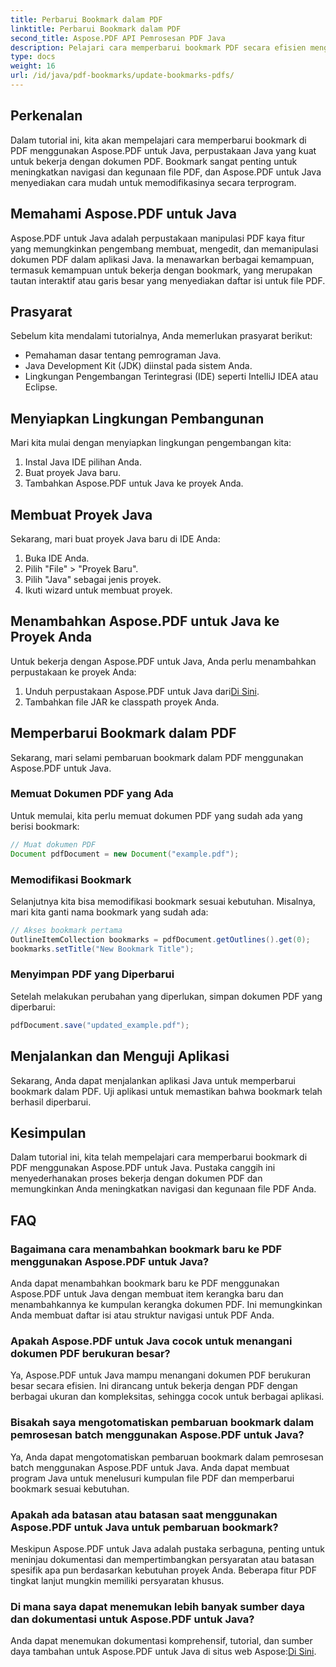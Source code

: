 ```yaml
---
title: Perbarui Bookmark dalam PDF
linktitle: Perbarui Bookmark dalam PDF
second_title: Aspose.PDF API Pemrosesan PDF Java
description: Pelajari cara memperbarui bookmark PDF secara efisien menggunakan Aspose.PDF untuk Java. Panduan langkah demi langkah kami menyederhanakan prosesnya.
type: docs
weight: 16
url: /id/java/pdf-bookmarks/update-bookmarks-pdfs/
---
```


## Perkenalan

Dalam tutorial ini, kita akan mempelajari cara memperbarui bookmark di PDF menggunakan Aspose.PDF untuk Java, perpustakaan Java yang kuat untuk bekerja dengan dokumen PDF. Bookmark sangat penting untuk meningkatkan navigasi dan kegunaan file PDF, dan Aspose.PDF untuk Java menyediakan cara mudah untuk memodifikasinya secara terprogram.

## Memahami Aspose.PDF untuk Java

Aspose.PDF untuk Java adalah perpustakaan manipulasi PDF kaya fitur yang memungkinkan pengembang membuat, mengedit, dan memanipulasi dokumen PDF dalam aplikasi Java. Ia menawarkan berbagai kemampuan, termasuk kemampuan untuk bekerja dengan bookmark, yang merupakan tautan interaktif atau garis besar yang menyediakan daftar isi untuk file PDF.

## Prasyarat

Sebelum kita mendalami tutorialnya, Anda memerlukan prasyarat berikut:

- Pemahaman dasar tentang pemrograman Java.
- Java Development Kit (JDK) diinstal pada sistem Anda.
- Lingkungan Pengembangan Terintegrasi (IDE) seperti IntelliJ IDEA atau Eclipse.

## Menyiapkan Lingkungan Pembangunan

Mari kita mulai dengan menyiapkan lingkungan pengembangan kita:

1. Instal Java IDE pilihan Anda.
2. Buat proyek Java baru.
3. Tambahkan Aspose.PDF untuk Java ke proyek Anda.

## Membuat Proyek Java

Sekarang, mari buat proyek Java baru di IDE Anda:

1. Buka IDE Anda.
2. Pilih "File" > "Proyek Baru".
3. Pilih "Java" sebagai jenis proyek.
4. Ikuti wizard untuk membuat proyek.

## Menambahkan Aspose.PDF untuk Java ke Proyek Anda

Untuk bekerja dengan Aspose.PDF untuk Java, Anda perlu menambahkan perpustakaan ke proyek Anda:

1.  Unduh perpustakaan Aspose.PDF untuk Java dari[Di Sini](https://releases.aspose.com/pdf/java/).
2. Tambahkan file JAR ke classpath proyek Anda.

## Memperbarui Bookmark dalam PDF

Sekarang, mari selami pembaruan bookmark dalam PDF menggunakan Aspose.PDF untuk Java.

### Memuat Dokumen PDF yang Ada

Untuk memulai, kita perlu memuat dokumen PDF yang sudah ada yang berisi bookmark:

```java
// Muat dokumen PDF
Document pdfDocument = new Document("example.pdf");
```

### Memodifikasi Bookmark

Selanjutnya kita bisa memodifikasi bookmark sesuai kebutuhan. Misalnya, mari kita ganti nama bookmark yang sudah ada:

```java
// Akses bookmark pertama
OutlineItemCollection bookmarks = pdfDocument.getOutlines().get(0);
bookmarks.setTitle("New Bookmark Title");
```

### Menyimpan PDF yang Diperbarui

Setelah melakukan perubahan yang diperlukan, simpan dokumen PDF yang diperbarui:

```java
pdfDocument.save("updated_example.pdf");
```

## Menjalankan dan Menguji Aplikasi

Sekarang, Anda dapat menjalankan aplikasi Java untuk memperbarui bookmark dalam PDF. Uji aplikasi untuk memastikan bahwa bookmark telah berhasil diperbarui.

## Kesimpulan

Dalam tutorial ini, kita telah mempelajari cara memperbarui bookmark di PDF menggunakan Aspose.PDF untuk Java. Pustaka canggih ini menyederhanakan proses bekerja dengan dokumen PDF dan memungkinkan Anda meningkatkan navigasi dan kegunaan file PDF Anda.

## FAQ

### Bagaimana cara menambahkan bookmark baru ke PDF menggunakan Aspose.PDF untuk Java?

Anda dapat menambahkan bookmark baru ke PDF menggunakan Aspose.PDF untuk Java dengan membuat item kerangka baru dan menambahkannya ke kumpulan kerangka dokumen PDF. Ini memungkinkan Anda membuat daftar isi atau struktur navigasi untuk PDF Anda.

### Apakah Aspose.PDF untuk Java cocok untuk menangani dokumen PDF berukuran besar?

Ya, Aspose.PDF untuk Java mampu menangani dokumen PDF berukuran besar secara efisien. Ini dirancang untuk bekerja dengan PDF dengan berbagai ukuran dan kompleksitas, sehingga cocok untuk berbagai aplikasi.

### Bisakah saya mengotomatiskan pembaruan bookmark dalam pemrosesan batch menggunakan Aspose.PDF untuk Java?

Ya, Anda dapat mengotomatiskan pembaruan bookmark dalam pemrosesan batch menggunakan Aspose.PDF untuk Java. Anda dapat membuat program Java untuk menelusuri kumpulan file PDF dan memperbarui bookmark sesuai kebutuhan.

### Apakah ada batasan atau batasan saat menggunakan Aspose.PDF untuk Java untuk pembaruan bookmark?

Meskipun Aspose.PDF untuk Java adalah pustaka serbaguna, penting untuk meninjau dokumentasi dan mempertimbangkan persyaratan atau batasan spesifik apa pun berdasarkan kebutuhan proyek Anda. Beberapa fitur PDF tingkat lanjut mungkin memiliki persyaratan khusus.

### Di mana saya dapat menemukan lebih banyak sumber daya dan dokumentasi untuk Aspose.PDF untuk Java?

 Anda dapat menemukan dokumentasi komprehensif, tutorial, dan sumber daya tambahan untuk Aspose.PDF untuk Java di situs web Aspose:[Di Sini](https://reference.aspose.com/pdf/java/).